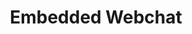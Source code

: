 ---
title: Embedded Webchat
excerpt: ''
deprecated: false
hidden: false
metadata:
  title: Botpress Embedded Webchat
  description: >-
    To embed a Botpress webchat, copy the embedded code from the Webchat Tab in
    Botpress Workspace and paste it into your HTML file.
  keywords:
    - botpress webchat embedded
  robots: index
next:
  description: ''
---